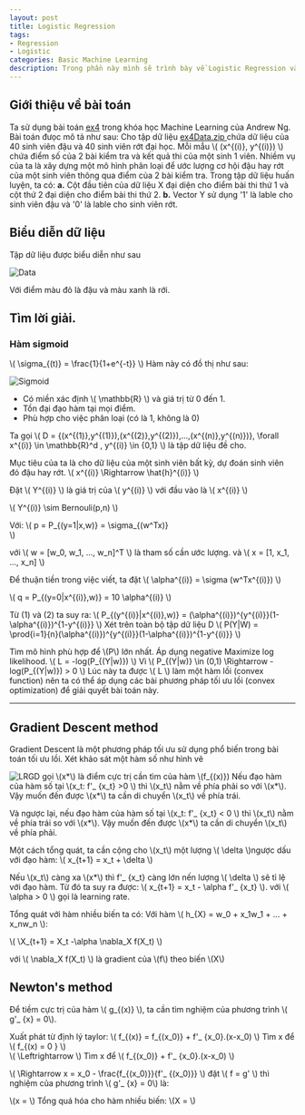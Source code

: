 ```yaml
---
layout: post
title: Logistic Regression
tags:
- Regression
- Logistic
categories: Basic Machine Learning
description: Trong phần này mình sẽ trình bày về Logistic Regression và giải vài bài toán phân loại cơ bản.
---
```

## Giới thiệu về bài toán
Ta sử dụng bài toán [ex4](http://openclassroom.stanford.edu/MainFolder/DocumentPage.php?course=MachineLearning&doc=exercises/ex4/ex4.html) trong khóa học Machine Learning của Andrew Ng.
Bài toán đưọc mô tả như sau:
Cho tập dữ liệu [ ex4Data.zip ](http://openclassroom.stanford.edu/MainFolder/courses/MachineLearning/exercises/ex4materials/ex4Data.zip)
chứa dữ liệu của 40 sinh viên đậu và 40 sinh viên rớt đại học. Mỗi mẫu \\( (x^{(i)}, y^{(i)}) \\)  chứa điểm số của 2 bài kiểm tra và kết quả thi của một sinh 1 viên.
Nhiềm vụ của ta là xây dựng một mô hình phân loại để ước lượng cơ hội đậu hay rớt của một sinh viên thông qua điểm của 2 bài kiểm tra.
Trong tập dữ liệu huấn luyện, ta có:
**a.** Cột đầu tiên của dữ liệu X đại diện cho điểm bài thi thứ 1 và cột thứ 2 đại diện cho điểm bài thi thứ 2.
**b.** Vector Y sử dụng '1' là lable cho sinh viên đậu và '0' là lable cho sinh viên rớt.
## Biểu diễn dữ liệu

Tập dữ liệu được biểu diễn như sau

![Data](/MLDL/assets/img/LRData.png)

Với điểm màu đỏ là đậu và màu xanh là rới.

## Tìm lời giải.

### Hàm sigmoid
\\(
\sigma_{(t)} = \frac{1}{1+e^{-t}}
\\)
Hàm này có đồ thị như sau:

![Sigmoid](/MLDL/assets/img/LRSigmoid.png)

- Có miền xác định \\( \mathbb{R} \\) và giá trị từ 0 đến 1.
- Tồn đại đạo hàm tại mọi điểm.
- Phù hợp cho việc phân loại (có là 1, không là 0)

Ta gọi
\\( D = {(x^{(1)},y^{(1)}),(x^{(2)},y^{(2)}),...,(x^{(n)},y^{(n)})}, \forall x^{(i)} \in \mathbb{R}^d , y^{(i)} \in \{0,1\} \\)
là tập dữ liệu đề cho.

Mục tiêu của ta là cho dữ liệu của một sinh viên bất kỳ, dự đoán sinh viên đó đậu hay rớt.
\\(  x^{(i)} \Rightarrow  \hat{h}^{(i)} \\)

Đặt \\( Y^{(i)} \\) là giá trị của \\( y^{(i)} \\) với đầu vào là \\( x^{(i)} \\)

\\(
Y^{(i)} \sim Bernouli(p,n)
\\)

 Với:
\\(
 p = P_{(y=1|x,w)} = \sigma_{(w^Tx)}         
\\)

với \\( w = [w_0, w_1, ..., w_n]^T \\) là tham số cần ước lượng.
và \\( x = [1, x_1, ..., x_n] \\)

Để thuận tiền trong việc viết, ta đặt \\( \alpha^{(i)} = \sigma (w^Tx^{(i)}) \\)

\\(  q = P_{(y=0|x^{(i)},w)} = 10 \alpha^{(i)} \\)

Từ (1) và (2) ta suy ra:
\\(
P_{(y^{(i)}|x^{(i)},w)} = (\alpha^{(i)})^{y^{(i)}}(1-\alpha^{(i)})^{1-y^{(i)}}
\\)
Xét trên toàn bộ tập dữ liệu D
\\( P(Y|W) = \prod{i=1}{n}(\alpha^{(i)})^{y^{(i)}}(1-\alpha^{(i)})^{1-y^{(i)}}   \\)

Tìm mô hình phù hợp để  \\(P\\) lớn nhất.
Áp dụng negative Maximize log likelihood.
 \\( L = -log(P_{(Y|w)})  \\)
Vì \\( P_{(Y|w)} \in (0,1) \Rightarrow -log(P_{(Y|w)}) > 0 \\)
Lúc này ta được \\( L \\) làm một hàm lồi (convex function) nên ta có thể  áp dụng các bài phương pháp tối ưu lồi (convex optimization) để giải quyết bài toán này.

---
## Gradient Descent method

Gradient Descent là một phương pháp tối ưu sử dụng phổ  biến trong bài toán tối ưu lồi.
Xét khảo sát một hàm số như hình vẽ

![LRGD](/MLDL/assets/img/LRGD.png)
gọi \\(x*\\) là điểm cực trị cần tìm của hàm \\(f_{(x)})
Nếu đạo hàm của hàm số tại \\(x_t: f'_ {x_t} >0 \\)
thì \\(x_t\\) nằm về phía phải so với \\(x*\\).
Vậy muốn đến được \\(x*\\) ta cần di chuyển \\(x_t\\) về phía trái.

Và ngược lại, nếu đạo hàm của hàm số tại \\(x_t: f'_ {x_t} < 0 \\)
thì \\(x_t\\) nằm về phía trái so với \\(x*\\).
Vậy muốn đến được \\(x*\\) ta cần di chuyển \\(x_t\\) về phía phải.

Một cách tổng quát, ta cần cộng cho \\(x_t\\) một lượng \\( \delta \\)ngược dấu với đạo hàm:
\\( x_{t+1} = x_t + \delta \\)

Nếu \\(x_t\\) càng xa \\(x*\\) thì f'_ {x_t} càng lớn nến lượng \\( \delta \\) sẽ tỉ lệ với đạo hàm.
Từ đó ta suy ra được:
\\( x_{t+1} = x_t - \alpha f'_ {x_t} \\).
với \\( \alpha > 0 \\) gọi là learning rate.

Tổng quát với hàm nhiều biến ta có:
Với hàm \\( h_{X} = w_0 + x_1w_1 + ... + x_nw_n \\):

\\( \X_{t+1} = X_t -\alpha \nabla_X f(X_t)  \\)

với \\( \nabla_X f(X_t) \\) là gradient của \\(f\\) theo biến \\(X\\)

## Newton's method

Để tiềm cực trị của hàm \\( g_{(x)} \\), ta cần tìm nghiệm của phương trình \\( g'_ {x} = 0\\).

Xuất phát từ định lý taylor:
\\( f_{(x)} = f_{(x_0)} + f'_ {x_0}.(x-x_0) \\)
Tìm x để \\( f_{(x) = 0 } \\)  
\\( \Leftrightarrow \\)
Tìm x để \\( f_{(x_0)} + f'_ {x_0}.(x-x_0)  \\)

\\( \Rightarrow  x = x_0 - \frac{f_{(x_0)}}{f'_ {(x_0)}} \\)
đặt \\( f = g' \\) thì nghiệm của phương trình \\( g'_ {x} = 0\\) là:

\\(x = \\)
Tổng quá hóa cho hàm nhiều biến:
\\(X = \\)
